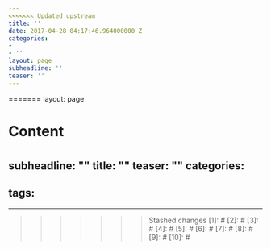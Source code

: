 ```yaml
---
<<<<<<< Updated upstream
title: ''
date: 2017-04-28 04:17:46.964000000 Z
categories:
- 
- ''
layout: page
subheadline: ''
teaser: ''
---
```


=======
layout: page
#
# Content
#
subheadline: ""
title: ""
teaser: ""
categories:
  - 
tags:
  - 
---




>>>>>>> Stashed changes
 [1]: #
 [2]: #
 [3]: #
 [4]: #
 [5]: #
 [6]: #
 [7]: #
 [8]: #
 [9]: #
 [10]: #